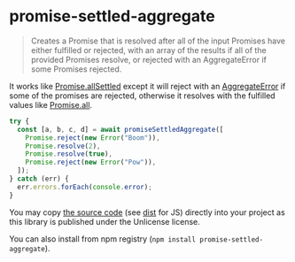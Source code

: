 # promise-settled-aggregate

> Creates a Promise that is resolved after all of the input Promises have either fulfilled or rejected, with an array of the results if all of the provided Promises resolve, or rejected with an AggregateError if some Promises rejected.

It works like [Promise.allSettled](https://developer.mozilla.org/en-US/docs/Web/JavaScript/Reference/Global_Objects/Promise/allSettled) except it will reject with an [AggregateError](https://developer.mozilla.org/en-US/docs/Web/JavaScript/Reference/Global_Objects/AggregateError) if some of the promises are rejected, otherwise it resolves with the fulfilled values like [Promise.all](https://developer.mozilla.org/en-US/docs/Web/JavaScript/Reference/Global_Objects/Promise/all).

```js
try {
  const [a, b, c, d] = await promiseSettledAggregate([
    Promise.reject(new Error("Boom")),
    Promise.resolve(2),
    Promise.resolve(true),
    Promise.reject(new Error("Pow")),
  ]);
} catch (err) {
  err.errors.forEach(console.error);
}
```

You may copy [the source code](https://github.com/stefee/promise-settled-aggregate/blob/main/promiseSettledAggregate.ts) (see [dist](./dist) for JS) directly into your project as this library is published under the Unlicense license.

You can also install from npm registry (`npm install promise-settled-aggregate`).
